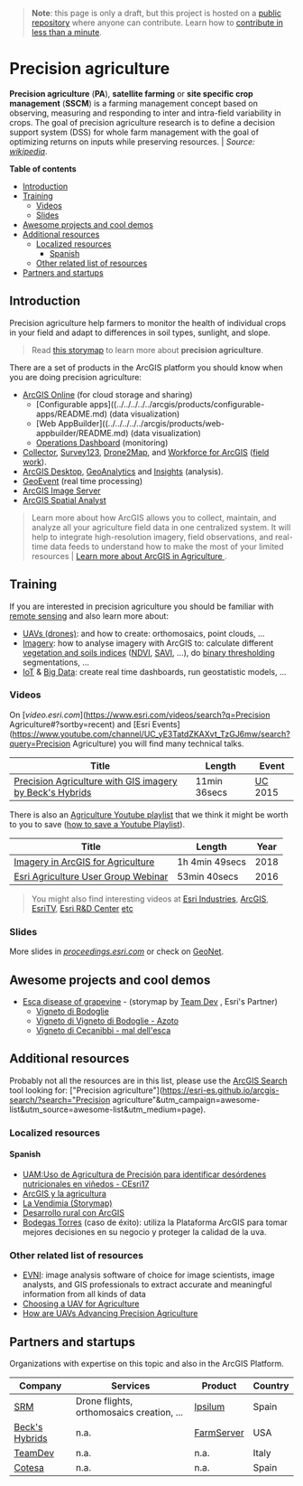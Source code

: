 > **Note**: this page is only a draft, but this project is hosted on a [public repository](https://github.com/hhkaos/awesome-arcgis) where anyone can contribute. Learn how to [contribute in less than a minute](https://github.com/hhkaos/awesome-arcgis/blob/master/CONTRIBUTING.md#contributions).

# Precision agriculture

**Precision agriculture** (**PA**), **satellite farming** or **site specific crop management** (**SSCM**) is a farming management concept based on observing, measuring and responding to inter and intra-field variability in crops. The goal of precision agriculture research is to define a decision support system (DSS) for whole farm management with the goal of optimizing returns on inputs while preserving resources. | *Source:  [wikipedia](https://en.wikipedia.org/wiki/Precision_agriculture)*.

<!-- START doctoc generated TOC please keep comment here to allow auto update -->
<!-- DON'T EDIT THIS SECTION, INSTEAD RE-RUN doctoc TO UPDATE -->
**Table of contents**

- [Introduction](#introduction)
- [Training](#training)
  - [Videos](#videos)
  - [Slides](#slides)
- [Awesome projects and cool demos](#awesome-projects-and-cool-demos)
- [Additional resources](#additional-resources)
  - [Localized resources](#localized-resources)
    - [Spanish](#spanish)
  - [Other related list of resources](#other-related-list-of-resources)
- [Partners and startups](#partners-and-startups)

<!-- END doctoc generated TOC please keep comment here to allow auto update -->

## Introduction

Precision agriculture help farmers to monitor the health of individual crops in your field and adapt to differences in soil types, sunlight, and slope.

> Read [this storymap](http://agribusiness.maps.arcgis.com/apps/MapJournal/index.html?appid=7190e2a6ee32455b9014d1164e8065b3%20) to learn more about **precision agriculture**.

There are a set of products in the ArcGIS platform you should know when you are doing precision agriculture:

* [ArcGIS Online](../../../../../arcgis/products/arcgis-online/README.md) (for cloud storage and sharing)
    * [Configurable apps]((../../../../../arcgis/products/configurable-apps/README.md) (data visualization)
    * [Web AppBuilder]((../../../../../arcgis/products/web-appbuilder/README.md) (data visualization)
    * [Operations Dashboard](../../../../../arcgis/products/operations-dashboard) (monitoring)
* [Collector](../../../../../arcgis/products/collector-for-arcgis/README.md), [Survey123](../../../../../arcgis/products/survey123/README.md), [Drone2Map](../../../../../arcgis/products/drone2map/README.md),
and [Workforce for ArcGIS](../../../../../arcgis/products/workforce/README.md) ([field work](https://www.esri.com/software/apps/field)).
* [ArcGIS Desktop](../../../../../arcgis/products/arcgis-desktop/README.md), [GeoAnalytics](../../../../../arcgis/products/arcgis-enterprise/arcgis-server/geoanalytics-server/README.md) and  [Insights](../../../../../arcgis/products/insights-for-arcgis/README.md) (analysis).
* [GeoEvent](../../../../../arcgis/products/arcgis-enterprise/arcgis-server/geoevent-server/README.md) (real time processing)
* [ArcGIS Image Server](../../../../../arcgis/products/arcgis-enterprise/arcgis-server/image-server)
* [ArcGIS Spatial Analyst](../../../../../arcgis/products/extensions/spatial-analyst/README.md)

> Learn more about how ArcGIS allows you to collect, maintain, and analyze all your agriculture field data in one centralized system. It will help to integrate high-resolution imagery, field observations, and real-time data feeds to understand how to make the most of your limited resources | [Learn more about ArcGIS in Agriculture ](https://www.esri.com/en-us/industries/natural-resources/segments/agriculture).

## Training

If you are interested in precision agriculture you should be familiar with [remote sensing](../remote-sensing/README.md) and also learn more about:

* [UAVs (drones)](../uavs/README.md): and how to create: orthomosaics, point clouds, ...
* [Imagery](../imagery-data/README.md): how to analyse imagery with ArcGIS to: calculate different [vegetation and soils indices](http://pro.arcgis.com/en/pro-app/help/data/imagery/indices-gallery.htm#GUID-B4D8059E-F0F6-4C52-9938-DFDB5AE30B77) ([NDVI](http://pro.arcgis.com/en/pro-app/help/data/imagery/indices-gallery.htm#ESRI_SECTION2_B849D60B7BEB4306BF2BDF670CC9D093), [SAVI](http://pro.arcgis.com/en/pro-app/help/data/imagery/indices-gallery.htm#ESRI_SECTION2_8864A1B6B68B4EECB6E335AFC86957B4), ...), do [binary thresholding](http://pro.arcgis.com/en/pro-app/help/data/imagery/binary-thresholding-function.htm) segmentations, ...
* [IoT](../iot-rt/README.md) & [Big Data](../big-data/README.md): create real time dashboards, run geostatistic models, ...

### Videos

On [*video.esri.com*](https://www.esri.com/videos/search?q=Precision Agriculture#?sortby=recent) and [Esri Events](https://www.youtube.com/channel/UC_yE3TatdZKAXvt_TzGJ6mw/search?query=Precision Agriculture) you will find many technical talks.

|Title|Length|Event
|---|---|---|
|[Precision Agriculture with GIS imagery by Beck's Hybrids](https://www.youtube.com/watch?v=_3MyyiuPAqE)|11min 36secs|[UC](http://www.esri.com/about/events/uc) 2015

There is also an [Agriculture Youtube playlist](https://www.youtube.com/playlist?list=PLdVnJnpRENTnsQbCwyzHPxVPPRdLp0VJs) that we think it might be worth to you to save ([how to save a Youtube Playlist](../../../assets/SavePlaylist.gif)).

|Title|Length|Year
|---|---|---|
|[Imagery in ArcGIS for Agriculture](https://www.youtube.com/watch?v=Aq3AhObnuuA&index=2&list=PLdVnJnpRENTnsQbCwyzHPxVPPRdLp0VJs&t=4s)|1h 4min 49secs|2018
|[Esri Agriculture User Group Webinar](https://www.youtube.com/watch?v=mj_7bppn4Lw&list=PLdVnJnpRENTnsQbCwyzHPxVPPRdLp0VJs&index=1&t=0s)|53min 40secs|2016

> You might also find interesting videos at [Esri Industries](https://www.youtube.com/channel/UCZTiOg3n0pqUDSatq7mS2PA/search?query="TOPIC"), [ArcGIS](https://www.youtube.com/channel/UCgGDPs8cte-VLJbgpaK4GPw/search?query="TOPIC"), [EsriTV](https://www.youtube.com/user/esritv/search?query="TOPIC"), [Esri R&D Center](https://www.youtube.com/user/esripdx/search?query="TOPIC") [etc](https://esri-es.github.io/awesome-arcgis/esri/#youtube-channels)

### Slides

More slides in [*proceedings.esri.com*](https://www.google.es/search?q=site%3Aproceedings.esri.com+"precision+agriculture") or check on [GeoNet](https://community.esri.com/content?query=precision+agriculture&filterID=all~objecttype~objecttype%5Bdocument%5D).

## Awesome projects and cool demos

* [Esca disease of grapevine](http://teamdev.maps.arcgis.com/apps/MapJournal/index.html?appid=c59ce5e000d94109b4f713157fe1532d) - (storymap by [Team Dev](https://teamdev.maps.arcgis.com/home/index.html) , Esri's Partner)
    * [Vigneto di Bodoglie](http://www.arcgis.com/home/webmap/viewer.html?webmap=7abc9ba4f45445908f0aabca9c138287)
    * [Vigneto di Vigneto di Bodoglie - Azoto](http://www.arcgis.com/home/webmap/viewer.html?webmap=426894ee34a649628b589dea99b47583)
    * [Vigneto di Cecanibbi - mal dell'esca](http://www.arcgis.com/home/webmap/viewer.html?webmap=0fa7b1250943424d9621f878b9db1e17)

## Additional resources

Probably not all the resources are in this list, please use the [ArcGIS Search](https://esri-es.github.io/arcgis-search/) tool looking for: ["Precision agriculture"](https://esri-es.github.io/arcgis-search/?search="Precision agriculture"&utm_campaign=awesome-list&utm_source=awesome-list&utm_medium=page).


### Localized resources

#### Spanish

* [UAM:Uso de Agricultura de Precisión para identificar desórdenes nutricionales en viñedos - CEsri17](https://www.youtube.com/watch?v=5ugr5rBCZRY)
* [ArcGIS y la agricultura ](https://www.youtube.com/watch?v=uyqC_Al3P5s&feature=youtu.be)
* [La Vendimia (Storymap)](http://www.esri.es/galeria/la-vendimia/)
* [Desarrollo rural con ArcGIS](http://www.esri.es/sector/desarrollo-rural/)
* [Bodegas Torres](http://www.esri.es/caso-de-exito/bodegas-torres-gis/) (caso de éxito): utiliza la Plataforma ArcGIS para tomar mejores decisiones en su negocio y proteger la calidad de la uva.

### Other related list of resources

* [EVNI](https://www.harris.com/solution/envi): image analysis software of choice for image scientists, image analysts, and GIS professionals to extract accurate and meaningful information from all kinds of data
* [Choosing a UAV for Agriculture](https://www.youtube.com/watch?v=rCF6dM7wXFU)
* [How are UAVs Advancing Precision Agriculture](https://www.youtube.com/watch?v=HqF8BtGSY20)

## Partners and startups

Organizations with expertise on this topic and also in the ArcGIS Platform.

|Company|Services|Product|Country|
|---|---|---|---|
|[SRM](http://srmconsulting.es)|Drone flights, orthomosaics creation, ...|[Ipsilum](http://srmconsulting.es/en/que-es-ipsilum/)|Spain
|[Beck's Hybrids](https://www.beckshybrids.com/)|n.a.| [FarmServer](https://www.farmserver.com/)|USA
|[TeamDev](https://www.teamdev.it/)|n.a.|n.a.|Italy
|[Cotesa](https://www.grupotecopy.es/es/nosotros/organizacion/cotesa)|n.a.|n.a.|Spain
